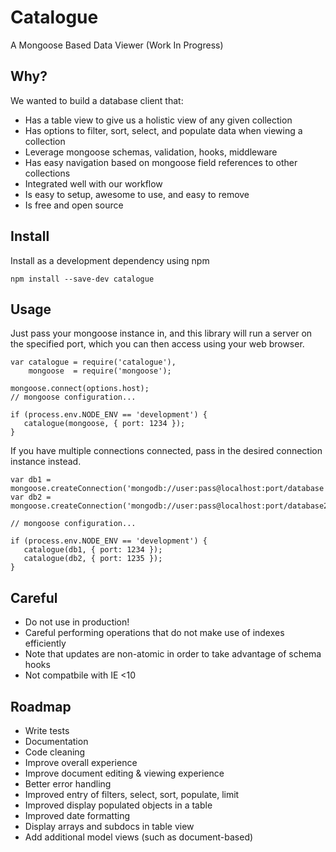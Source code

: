 Catalogue
=========

A Mongoose Based Data Viewer (Work In Progress)

## Why?

We wanted to build a database client that:

- Has a table view to give us a holistic view of any given collection
- Has options to filter, sort, select, and populate data when viewing a collection
- Leverage mongoose schemas, validation, hooks, middleware
- Has easy navigation based on mongoose field references to other collections
- Integrated well with our workflow
- Is easy to setup, awesome to use, and easy to remove
- Is free and open source

## Install

Install as a development dependency using npm

````
npm install --save-dev catalogue
````

## Usage

Just pass your mongoose instance in, and this library will run a server
on the specified port, which you can then access using your web browser.

````
var catalogue = require('catalogue'),
    mongoose  = require('mongoose');

mongoose.connect(options.host);
// mongoose configuration...

if (process.env.NODE_ENV == 'development') {
   catalogue(mongoose, { port: 1234 });
}
````

If you have multiple connections connected, pass in the desired connection instance instead.

````
var db1 = mongoose.createConnection('mongodb://user:pass@localhost:port/database');
var db2 = mongoose.createConnection('mongodb://user:pass@localhost:port/database2');

// mongoose configuration...

if (process.env.NODE_ENV == 'development') {
   catalogue(db1, { port: 1234 });
   catalogue(db2, { port: 1235 });
}
````

## Careful
- Do not use in production!
- Careful performing operations that do not make use of indexes efficiently
- Note that updates are non-atomic in order to take advantage of schema hooks
- Not compatbile with IE <10

## Roadmap

- Write tests
- Documentation
- Code cleaning
- Improve overall experience
- Improve document editing & viewing experience
- Better error handling
- Improved entry of filters, select, sort, populate, limit
- Improved display populated objects in a table
- Improved date formatting
- Display arrays and subdocs in table view
- Add additional model views (such as document-based)
